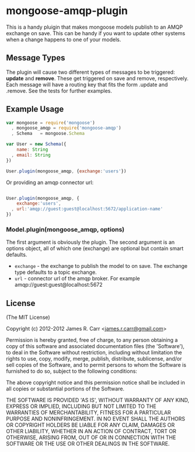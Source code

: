 # mongoose-amqp-plugin
This is a handy pluigin that makes mongoose models publish to an AMQP
exchange on save. This can be handy if you want to update other systems
when a change happens to one of your models. 


## Message Types
The plugin will cause two different types of messages to be triggered:
**update** and **remove**. These get triggered on save and remove,
respectively. Each message will have a routing key that fits the form
<exchangeName>.update and <exchangeName>.remove. See the tests for
further examples. 


## Example Usage

```javascript
var mongoose = require('mongoose')
  , mongoose_amqp = require('mongoose-amqp')
  , Schema   = mongoose.Schema

var User = new Schema({
    name: String
  , email: String
})

User.plugin(mongoose_amqp, {exchange:'users'})

```

Or providing an amqp connector url:

```javascript

User.plugin(mongoose_amqp, {
    exchange:'users',
  , url:'amqp://guest:guest@localhost:5672/application-name'
})

```

### Model.plugin(mongoose_amqp, options)

The first argument is obviously the plugin. The second argument is an
options object, all of which one (exchange) are optional but contain smart defaults.

  * `exchange` - the exchange to publish the model to on save. The
    exchange type defaults to a topic exchange.
  * `url` - connector url of the amqp broker. For example amqp://guest:guest@localhost:5672
  
  
## License 

(The MIT License)

Copyright (c) 2012-2012 James R. Carr &lt;james.r.carr@gmail.com&gt;

Permission is hereby granted, free of charge, to any person obtaining
a copy of this software and associated documentation files (the
'Software'), to deal in the Software without restriction, including
without limitation the rights to use, copy, modify, merge, publish,
distribute, sublicense, and/or sell copies of the Software, and to
permit persons to whom the Software is furnished to do so, subject to
the following conditions:

The above copyright notice and this permission notice shall be
included in all copies or substantial portions of the Software.

THE SOFTWARE IS PROVIDED 'AS IS', WITHOUT WARRANTY OF ANY KIND,
EXPRESS OR IMPLIED, INCLUDING BUT NOT LIMITED TO THE WARRANTIES OF
MERCHANTABILITY, FITNESS FOR A PARTICULAR PURPOSE AND NONINFRINGEMENT.
IN NO EVENT SHALL THE AUTHORS OR COPYRIGHT HOLDERS BE LIABLE FOR ANY
CLAIM, DAMAGES OR OTHER LIABILITY, WHETHER IN AN ACTION OF CONTRACT,
TORT OR OTHERWISE, ARISING FROM, OUT OF OR IN CONNECTION WITH THE
SOFTWARE OR THE USE OR OTHER DEALINGS IN THE SOFTWARE.
